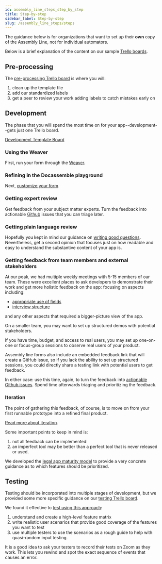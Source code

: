 ```yaml
---
id: assembly_line_steps_step_by_step
title: Step-by-step
sidebar_label: Step-by-step
slug: /assembly_line_steps/steps
---
```



The guidance below is for organizations that want to set up their **own** copy of the 
Assembly Line, not for individual automators.

Below is a brief explanation of the content on our sample [Trello boards](#trello).

## Pre-processing

The [pre-processing Trello board](https://trello.com/b/Z2Svx3oh/1-assemblyline-pre-processing-template-board#) is
where you will:

1. clean up the template file
1. add our standardized labels
1. get a peer to review your work adding labels to catch mistakes early on

## Development

The phase that you will spend the most time on for your app--development--gets
just one Trello board.

[Development Template Board](https://trello.com/b/ArfGFbz4/2-assemblyline-development-template-board)

### Using the Weaver

First, run your form through the [Weaver](weaver_overview.md).

### Refining in the Docassemble playground

Next, [customize your form](customizing_interview.md).

### Getting expert review

Get feedback from your subject matter experts. Turn the feedback into actionable
[Github](github.md) issues that you can triage later.

### Getting plain language review

Hopefully you kept in mind our guidance on [writing good
questions](question_style_overview.md). Nevertheless, get a second opinion that
focuses just on how readable and easy to understand the substantive content 
of your app is.

### Getting feedback from team members and external stakeholders

At our peak, we had multiple weekly meetings with 5-15 members of our team.
These were excellent places to ask developers to demonstrate their work and get more
holistic feedback on the app: focusing on aspects including:

* [appropriate use of fields](question_style_organize_fields.md)
* [interview structure](question_style_structure.md)

and any other aspects that required a bigger-picture view of the app.

On a smaller team, you may want to set up structured demos with potential 
stakeholders.

If you have time, budget, and access to real users, you may set up one-on-one
or focus-group sessions to observe real users of your product.

Assembly line forms also include an embedded feedback link that will create a GitHub
issue, so if you lack the ability to set up structured sessions, you could 
directly share a testing link with potential users to get feedback.

In either case: use this time, again, to turn the feedback into [actionable
Github issues](github.md). Spend time afterwards triaging and prioritizing the
feedback.

### Iteration

The point of gathering this feedback, of course, is to move on from your first
runnable prototype into a refined final product.

[Read more about iteration](https://suffolklitlab.org/legal-tech-class/docs/interview-structure/building-an-app-outline/#iteration-and-testing).

Some important points to keep in mind is:

1. not all feedback can be implemented
1. an imperfect tool may be better than a perfect tool that is never released or used.

We developed the [legal app maturity
model](https://suffolklitlab.org/legal-tech-class/docs/legal-tech-overview/maturity-model)
to provide a very concrete guidance as to which features should be prioritized.

## Testing

Testing should be incorporated into multiple stages of development, but we
provided some more specific guidance on our [testing Trello board](https://trello.com/b/nT7yy2Wl/3-assemblyline-testing-template-board).

We found it effective to [test using this approach](https://suffolklitlab.org/legal-tech-class/docs/testing/testing-scenarios):

1. understand and create a high-level feature matrix
1. write realistic user scenarios that provide good coverage of the features you
   want to test
1. use multiple testers to use the scenarios as a rough guide to help with
   quasi-random input testing.

It is a good idea to ask your testers to record their tests on Zoom as they
work. This lets you rewind and spot the exact sequence of events that causes an
error.
